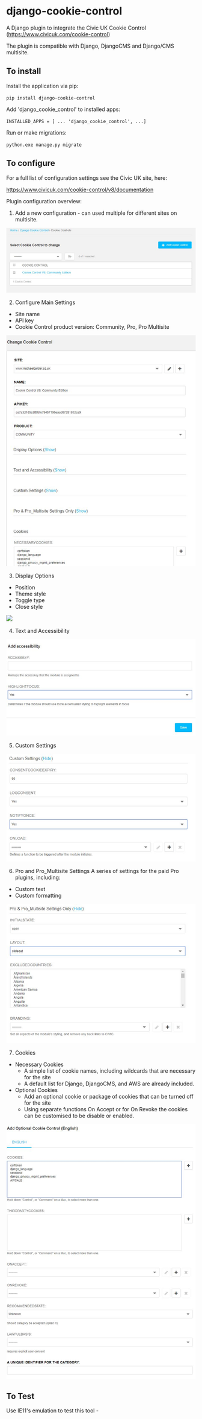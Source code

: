 # django-cookie-control
A Django plugin to integrate the Civic UK Cookie Control (https://www.civicuk.com/cookie-control)

The plugin is compatible with Django, DjangoCMS and Django/CMS multisite.

## To install
Install the application via pip:

`pip install django-cookie-control`

Add 'django_cookie_control' to installed apps:

`INSTALLED_APPS = [
...
'django_cookie_control',
...]`

Run or make migrations:

`python.exe manage.py migrate`

## To configure

For a full list of configuration settings see the Civic UK site, here:

https://www.civicuk.com/cookie-control/v8/documentation

Plugin configuration overview:

1. Add a new configuration - can used multiple for different sites on multisite.

![Add New](https://raw.githubusercontent.com/mcldev/django-cookie-control/master/docs/images/add_control.jpg)

2. Configure Main Settings
 - Site name
 - API key
 - Cookie Control product version: Community, Pro, Pro Multisite

![](https://raw.githubusercontent.com/mcldev/django-cookie-control/master/docs/images/main_settings.jpg)

3. Display Options
- Position
- Theme style
- Toggle type
- Close style

![](https://raw.githubusercontent.com/mcldev/django-cookie-control/master/docs/images/display_settings.jpg)

4. Text and Accessibility

![](https://raw.githubusercontent.com/mcldev/django-cookie-control/master/docs/images/configure_accessibility.jpg)

5. Custom Settings

![](https://raw.githubusercontent.com/mcldev/django-cookie-control/master/docs/images/custom_settings.jpg)

6. Pro and Pro_Multisite Settings
A series of settings for the paid Pro plugins, including:
- Custom text
- Custom formatting

![](https://raw.githubusercontent.com/mcldev/django-cookie-control/master/docs/images/pro_settings_only.jpg)

7. Cookies
- Necessary Cookies
    - A simple list of cookie names, including wildcards that are necessary for the site
    - A default list for Django, DjangoCMS, and AWS are already included.
- Optional Cookies
    - Add an optional cookie or package of cookies that can be turned off for the site
    - Using separate functions On Accept or for On Revoke the cookies can be customised to be disable or enabled.

![](https://raw.githubusercontent.com/mcldev/django-cookie-control/master/docs/images/optional_cookie_control.jpg)

## To Test
Use IE11's emulation to test this tool -

